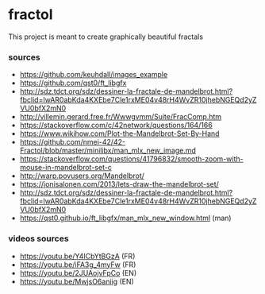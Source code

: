 # fractol
This project is meant to create graphically beautiful fractals
### sources
- https://github.com/keuhdall/images_example
- https://github.com/qst0/ft_libgfx
- http://sdz.tdct.org/sdz/dessiner-la-fractale-de-mandelbrot.html?fbclid=IwAR0abKda4KXEbe7Cle1rxME04v48rH4WvZR10jhebNGEQd2yZVU0bfX2mN0
- http://villemin.gerard.free.fr/Wwwgvmm/Suite/FracComp.htm 
- https://stackoverflow.com/c/42network/questions/164/166
- https://www.wikihow.com/Plot-the-Mandelbrot-Set-By-Hand
- https://github.com/nmei-42/42-Fractol/blob/master/minilibx/man_mlx_new_image.md
- https://stackoverflow.com/questions/41796832/smooth-zoom-with-mouse-in-mandelbrot-set-c
- http://warp.povusers.org/Mandelbrot/
- https://jonisalonen.com/2013/lets-draw-the-mandelbrot-set/
- http://sdz.tdct.org/sdz/dessiner-la-fractale-de-mandelbrot.html?fbclid=IwAR0abKda4KXEbe7Cle1rxME04v48rH4WvZR10jhebNGEQd2yZVU0bfX2mN0
- https://qst0.github.io/ft_libgfx/man_mlx_new_window.html (man)

### videos sources
- https://youtu.be/Y4ICbYtBGzA (FR)
- https://youtu.be/iFA3g_4myFw (FR)
- https://youtu.be/2JUAojvFpCo (EN)
- https://youtu.be/MwjsO6aniig (EN)
